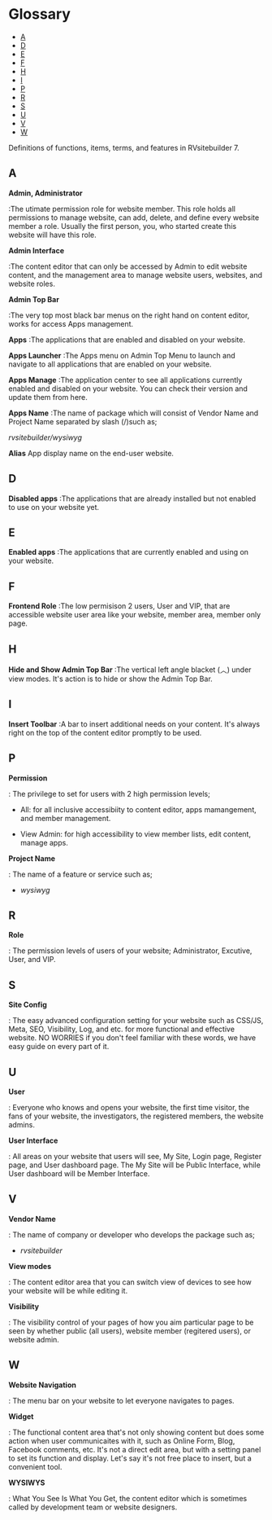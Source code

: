 # Glossary

-   [A](#a)
-   [D](#d)
-   [E](#e)
-   [F](#f)
-   [H](#h)
-   [I](#i)
-   [P](#p)
-   [R](#r)
-   [S](#s)
-   [U](#u)
-   [V](#v)
-   [W](#w)

Definitions of functions, items, terms, and features in RVsitebuilder 7.

## A

**Admin, Administrator**

:The utimate permission role for website member. This role holds all permissions to manage website, can add, delete, and define every website member a role. Usually the first person, you, who started create this website will have this role.

**Admin Interface**

:The content editor that can only be accessed by Admin to edit website content, and the management area to manage website users, websites, and website roles.

**Admin Top Bar**

:The very top most black bar menus on the right hand on content editor, works for access Apps management.

**Apps**
:The applications that are enabled and disabled on your website.

**Apps Launcher**
:The Apps menu on Admin Top Menu to launch and navigate to all applications that are enabled on your website.

**Apps Manage**
:The application center to see all applications currently enabled and disabled on your website. You can check their version and update them from here.

**Apps Name**
:The name of package which will consist of Vendor Name and Project Name separated by slash (/)such as;

_rvsitebuilder/wysiwyg_

**Alias**
App display name on the end-user website.

## D

**Disabled apps**
:The applications that are already installed but not enabled to use on your website yet.

## E

**Enabled apps**
:The applications that are currently enabled and using on your website.

## F

**Frontend Role**
:The low permisison 2 users, User and VIP, that are accessible website user area like your website, member area, member only page.

## H

**Hide and Show Admin Top Bar**
:The vertical left angle blacket (︿) under view modes. It's action is to hide or show the Admin Top Bar.

## I

**Insert Toolbar**
:A bar to insert additional needs on your content. It's always right on the top of the content editor promptly to be used.

## P

**Permission**

: The privilege to set for users with 2 high permission levels;

-   All: for all inclusive accessibiity to content editor, apps mamangement, and member management.

-   View Admin: for high accessibility to view member lists, edit content, manage apps.

**Project Name**

: The name of a feature or service such as;

-   _wysiwyg_

## R

**Role**

: The permission levels of users of your website; Administrator, Excutive, User, and VIP.

## S

**Site Config**

: The easy advanced configuration setting for your website such as CSS/JS, Meta, SEO, Visibility, Log, and etc. for more functional and effective website. NO WORRIES if you don't feel familiar with these words, we have easy guide on every part of it.

## U

**User**

: Everyone who knows and opens your website, the first time visitor, the fans of your website, the investigators, the registered members, the website admins.

**User Interface**

: All areas on your website that users will see, My Site, Login page, Register page, and User dashboard page. The My Site will be Public Interface, while User dashboard will be Member Interface.

## V

**Vendor Name**

: The name of company or developer who develops the package such as;

-   _rvsitebuilder_

**View modes**

: The content editor area that you can switch view of devices to see how your website will be while editing it.

**Visibility**

: The visibility control of your pages of how you aim particular page to be seen by whether public (all users), website member (regitered users), or website admin.

## W

**Website Navigation**

: The menu bar on your website to let everyone navigates to pages.

**Widget**

: The functional content area that's not only showing content but does some action when user communicaites with it, such as Online Form, Blog, Facebook comments, etc. It's not a direct edit area, but with a setting panel to set its function and display. Let's say it's not free place to insert, but a convenient tool.

**WYSIWYS**

: What You See Is What You Get, the content editor which is sometimes called by development team or website designers.
